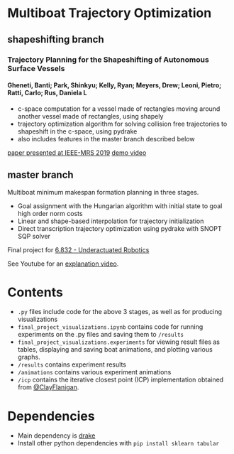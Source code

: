 # Multiboat Trajectory Optimization

## shapeshifting branch

### Trajectory Planning for the Shapeshifting of Autonomous Surface Vessels
#### Gheneti, Banti; Park, Shinkyu; Kelly, Ryan; Meyers, Drew; Leoni, Pietro; Ratti, Carlo; Rus, Daniela L

- c-space computation for a vessel made of rectangles moving around another vessel made of rectangles, using shapely
- trajectory optimization algorithm for solving collision free trajectories to shapeshift in the c-space, using pydrake
- also includes features in the master branch described below

[paper presented at IEEE-MRS 2019](https://dspace.mit.edu/handle/1721.1/137050)
[demo video](https://www.youtube.com/watch?v=9JNuBHQdF0U)

## master branch

Multiboat minimum makespan formation planning in three stages.

- Goal assignment with the Hungarian algorithm with initial state to goal high order  norm costs
- Linear and shape-based interpolation for trajectory initialization
- Direct transcription trajectory optimization using pydrake with SNOPT SQP solver

Final project for [6.832 - Underactuated Robotics](http://underactuated.csail.mit.edu/)

See Youtube for an [explanation video](https://youtu.be/kd0PPfe8hwg).

# Contents

- `.py` files include code for the above 3 stages, as well as for producing visualizations
- `final_project_visualizations.ipynb` contains code for running experiments on the .py files and saving them to `/results`
- `final_project_visualizations.experiments` for viewing result files as tables, displaying and saving boat animations, and plotting various graphs.
- `/results` contains experiment results
- `/animations` contains various experiment animations
- `/icp` contains the iterative closest point (ICP) implementation obtained from [@ClayFlanigan](https://github.com/ClayFlannigan/icp).

# Dependencies

- Main dependency is [drake](https://github.com/RobotLocomotion/drake)
- Install other python dependencies with `pip install sklearn tabular`





